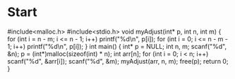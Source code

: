 # Start
#include<malloc.h>
#include<stdio.h>
void  myAdjust(int* p, int  n, int  m)
{
	for (int i = n - m; i <= n - 1; i++)
		printf("%d\n", p[i]);
	for (int i = 0; i <= n - m - 1; i++)
		printf("%d\n", p[i]);
}
int main()
{
	int* p = NULL;
	int n, m;
	scanf("%d", &n);
	p = (int*)malloc(sizeof(int) * n);
	int arr[n];
	for (int i = 0; i < n; i++)
		scanf("%d", &arr[i]);
	scanf("%d", &m);
	myAdjust(arr, n, m);
	free(p);
	return 0;
}
